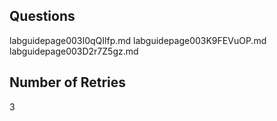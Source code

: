 ## Questions
labguidepage003I0qQIlfp.md
labguidepage003K9FEVuOP.md
labguidepage003D2r7Z5gz.md

## Number of Retries
3
